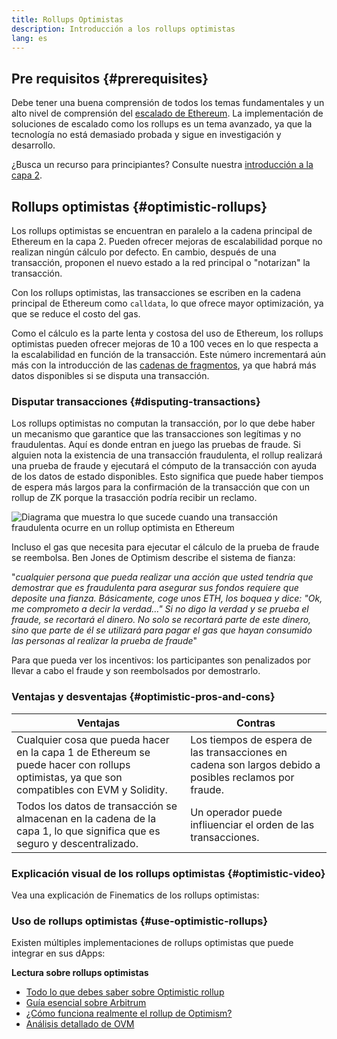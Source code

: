 ```yaml
---
title: Rollups Optimistas
description: Introducción a los rollups optimistas
lang: es
---
```


## Pre requisitos {#prerequisites}

Debe tener una buena comprensión de todos los temas fundamentales y un alto nivel de comprensión del [escalado de Ethereum](/developers/docs/scaling/). La implementación de soluciones de escalado como los rollups es un tema avanzado, ya que la tecnología no está demasiado probada y sigue en investigación y desarrollo.

¿Busca un recurso para principiantes? Consulte nuestra [introducción a la capa 2](/layer-2/).

## Rollups optimistas {#optimistic-rollups}

Los rollups optimistas se encuentran en paralelo a la cadena principal de Ethereum en la capa 2. Pueden ofrecer mejoras de escalabilidad porque no realizan ningún cálculo por defecto. En cambio, después de una transacción, proponen el nuevo estado a la red principal o "notarizan" la transacción.

Con los rollups optimistas, las transacciones se escriben en la cadena principal de Ethereum como `calldata`, lo que ofrece mayor optimización, ya que se reduce el costo del gas.

Como el cálculo es la parte lenta y costosa del uso de Ethereum, los rollups optimistas pueden ofrecer mejoras de 10 a 100 veces en lo que respecta a la escalabilidad en función de la transacción. Este número incrementará aún más con la introducción de las [cadenas de fragmentos](/roadmap/danksharding), ya que habrá más datos disponibles si se disputa una transacción.

### Disputar transacciones {#disputing-transactions}

Los rollups optimistas no computan la transacción, por lo que debe haber un mecanismo que garantice que las transacciones son legítimas y no fraudulentas. Aquí es donde entran en juego las pruebas de fraude. Si alguien nota la existencia de una transacción fraudulenta, el rollup realizará una prueba de fraude y ejecutará el cómputo de la transacción con ayuda de los datos de estado disponibles. Esto significa que puede haber tiempos de espera más largos para la confirmación de la transacción que con un rollup de ZK porque la trasacción podría recibir un reclamo.

![Diagrama que muestra lo que sucede cuando una transacción fraudulenta ocurre en un rollup optimista en Ethereum](./optimistic-rollups.png)

Incluso el gas que necesita para ejecutar el cálculo de la prueba de fraude se reembolsa. Ben Jones de Optimism describe el sistema de fianza:

"_cualquier persona que pueda realizar una acción que usted tendría que demostrar que es fraudulenta para asegurar sus fondos requiere que deposite una fianza. Básicamente, coge unos ETH, los boquea y dice: "Ok, me comprometo a decir la verdad…" Si no digo la verdad y se prueba el fraude, se recortará el dinero. No solo se recortará parte de este dinero, sino que parte de él se utilizará para pagar el gas que hayan consumido las personas al realizar la prueba de fraude_"

Para que pueda ver los incentivos: los participantes son penalizados por llevar a cabo el fraude y son reembolsados por demostrarlo.

### Ventajas y desventajas {#optimistic-pros-and-cons}

| Ventajas                                                                                                                                  | Contras                                                                                                |
| ----------------------------------------------------------------------------------------------------------------------------------------- | ------------------------------------------------------------------------------------------------------ |
| Cualquier cosa que pueda hacer en la capa 1 de Ethereum se puede hacer con rollups optimistas, ya que son compatibles con EVM y Solidity. | Los tiempos de espera de las transacciones en cadena son largos debido a posibles reclamos por fraude. |
| Todos los datos de transacción se almacenan en la cadena de la capa 1, lo que significa que es seguro y descentralizado.                  | Un operador puede infliuenciar el orden de las transacciones.                                          |

### Explicación visual de los rollups optimistas {#optimistic-video}

Vea una explicación de Finematics de los rollups optimistas:

<YouTube id="7pWxCklcNsU" start="263" />

### Uso de rollups optimistas {#use-optimistic-rollups}

Existen múltiples implementaciones de rollups optimistas que puede integrar en sus dApps:

<RollupProductDevDoc rollupType="optimistic" />

**Lectura sobre rollups optimistas**

- [Todo lo que debes saber sobre Optimistic rollup](https://research.paradigm.xyz/rollups)
- [Guía esencial sobre Arbitrum](https://newsletter.banklesshq.com/p/the-essential-guide-to-arbitrum)
- [¿Cómo funciona realmente el rollup de Optimism?](https://research.paradigm.xyz/optimism)
- [Análisis detallado de OVM](https://medium.com/ethereum-optimism/ovm-deep-dive-a300d1085f52)
